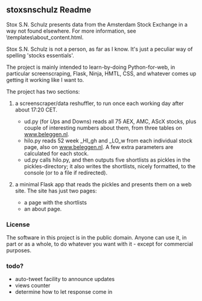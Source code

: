 ## stoxsnschulz Readme

Stox S.N. Schulz presents data from the Amsterdam Stock Exchange in a way not found elsewhere. For more information, see \templates\about_content.html. 

Stox S.N. Schulz is not a person, as far as I know. It's just a peculiar way of spelling 'stocks essentials'. 

The project is mainly intended to learn-by-doing Python-for-web, in particular screenscraping, Flask, Ninja, HMTL, CSS, and whatever comes up getting it working like I want to.  

The project has two sections: 

1. a screenscraper/data reshuffler, to run once each working day after about 17:20 CET. 

    - ud.py (for *U*ps and Downs) reads all 75 AEX, AMC, AScX stocks, plus couple of interesting numbers about them, from three tables on www.beleggen.nl.   
    - hilo.py reads 52 week _HI_gh and _LO_w from each individual stock page, also on www.beleggen.nl. A few extra parameters are calculated for each stock. 
    - ud.py calls hilo.py, and then outputs five shortlists as pickles in the pickles-directory; it also writes the shortlists, nicely formatted, to the console (or to a file if redirected). 
    
2. a minimal Flask app that reads the pickles and presents them on a web site. The site has just two pages: 

    - a page with the shortlists
    - an about page. 
    
### License

The software in this project is in the public domain. Anyone can use it, in part or as a whole, to do whatever you want with it - except for commercial purposes. 

### todo?

- auto-tweet facility to announce updates
- views counter
- determine how to let response come in
